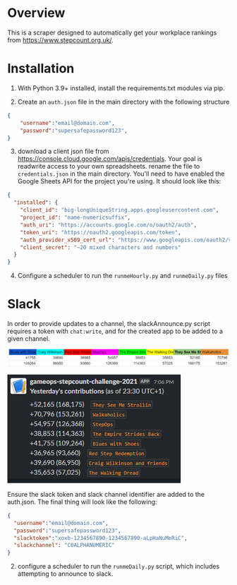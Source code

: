 # Overview 
This is a scraper designed to automatically get your workplace rankings from https://www.stepcount.org.uk/.

# Installation

1. With Python 3.9+ installed, install the requirements.txt modules via pip.

2. Create an `auth.json` file in the main directory  with the following structure
```json 
{
	"username":"email@domain.com",
	"password":"supersafepassword123",
}
```

3. download a client json file from https://console.cloud.google.com/apis/credentials. Your goal is readwrite access to your own spreadsheets. rename the file to `credentials.json` in the main directory.  You'll need to have enabled the Google Sheets API for the project you're using.
It should look like this:
```json
{
  "installed": {
    "client_id": "big-longUniqueString.apps.googleusercontent.com",
    "project_id": "name-numericsuffix",
    "auth_uri": "https://accounts.google.com/o/oauth2/auth",
    "token_uri": "https://oauth2.googleapis.com/token",
    "auth_provider_x509_cert_url": "https://www.googleapis.com/oauth2/v1/certs",
    "client_secret": "~20 mixed characters and numbers"
  }
}
```


4. Configure a scheduler to run the `runmeHourly.py` and `runmeDaily.py` files
# Slack

In order to provide updates to a channel, the slackAnnounce.py script requires a token with `chat:write`, and for the created app to be added to a given channel.

![preview of the sheets layout](https://raw.githubusercontent.com/Ctri-The-Third/StepCount-scraper/main/ReadmeAssets/Slack-sheetsPreview.PNG)

![preview of the slack message](https://raw.githubusercontent.com/Ctri-The-Third/StepCount-scraper/main/ReadmeAssets/Slack-messagePreview.PNG)

Ensure the slack token and slack channel identifier are added to the auth.json. The final thing will look like the following:

```json
{
  "username":"email@domain.com",
  "password":"supersafepassword123",
  "slacktoken":"xoxb-1234567890-1234567890-aLpHaNuMeRiC",
  "slackchannel": "C0ALPHANUMERIC"
}
```

2. configure a scheduler to run the `runmeDaily.py` script, which includes attempting to announce to slack.

